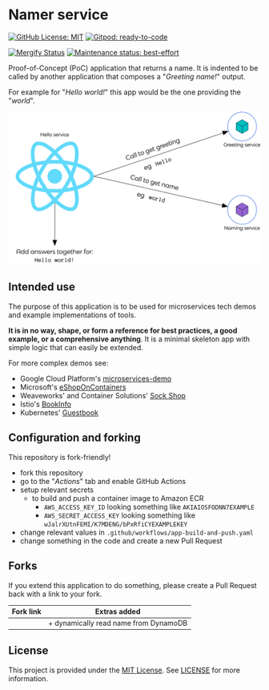 # Namer service

[![GitHub License: MIT](https://img.shields.io/badge/License-MIT-blue?style=flat-square)](https://opensource.org/licenses/MIT)
[![Gitpod: ready-to-code](https://img.shields.io/badge/Gitpod-ready--to--code-blue?logo=gitpod&style=flat-square)](https://gitpod.io/from-referrer/)

[![Mergify Status](https://img.shields.io/endpoint.svg?url=https://gh.mergify.io/badges/poc-hello-world/namer-service&style=flat-square)](https://mergify.io)
[![Maintenance status: best-effort](https://img.shields.io/badge/Maintained%3F-best--effort-yellow?style=flat-square)](https://github.com/vlaaaaaaad)

Proof-of-Concept (PoC) application that returns a name. It is indented to be called by another application that composes a "_Greeting name!_" output.

For example for "_Hello world!_" this app would be the one providing the "_world_".

![Architecture diagram](./assets/poc-hello-world.png)

## Intended use

The purpose of this application is to be used for microservices tech demos and example implementations of tools.

**It is in no way, shape, or form a reference for best practices, a good example, or a comprehensive anything**. It is a minimal skeleton app with simple logic that can easily be extended.

For more complex demos see:

- Google Cloud Platform's [microservices-demo](https://github.com/GoogleCloudPlatform/microservices-demo)
- Microsoft's [eShopOnContainers](https://github.com/dotnet-architecture/eShopOnContainers)
- Weaveworks' and Container Solutions' [Sock Shop](https://github.com/microservices-demo/microservices-demo)
- Istio's [BookInfo](https://istio.io/docs/examples/bookinfo/)
- Kubernetes' [Guestbook](https://kubernetes.io/docs/tutorials/stateless-application/guestbook/)

## Configuration and forking

This repository is fork-friendly!

- fork this repository
- go to the "_Actions_" tab and enable GitHub Actions
- setup relevant secrets
  - to build and push a container image to Amazon ECR
    - `AWS_ACCESS_KEY_ID` looking something like `AKIAIOSFODNN7EXAMPLE`
    - `AWS_SECRET_ACCESS_KEY` looking something like `wJalrXUtnFEMI/K7MDENG/bPxRfiCYEXAMPLEKEY`
- change relevant values in `.github/workflows/app-build-and-push.yaml`
- change something in the code and create a new Pull Request

## Forks

If you extend this application to do something, please create a Pull Request back with a link to your fork.

| Fork link | Extras added                              |
| --------- | ----------------------------------------- |
|           | + dynamically read name from DynamoDB     |

## License

This project is provided under the [MIT License](https://opensource.org/licenses/MIT). See [LICENSE](./LICENSE) for more information.
